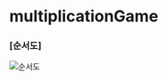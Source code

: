 # multiplicationGame

### [순서도]

![순서도](https://user-images.githubusercontent.com/68860983/112813816-98182200-90b9-11eb-8dac-87377992e538.png)
